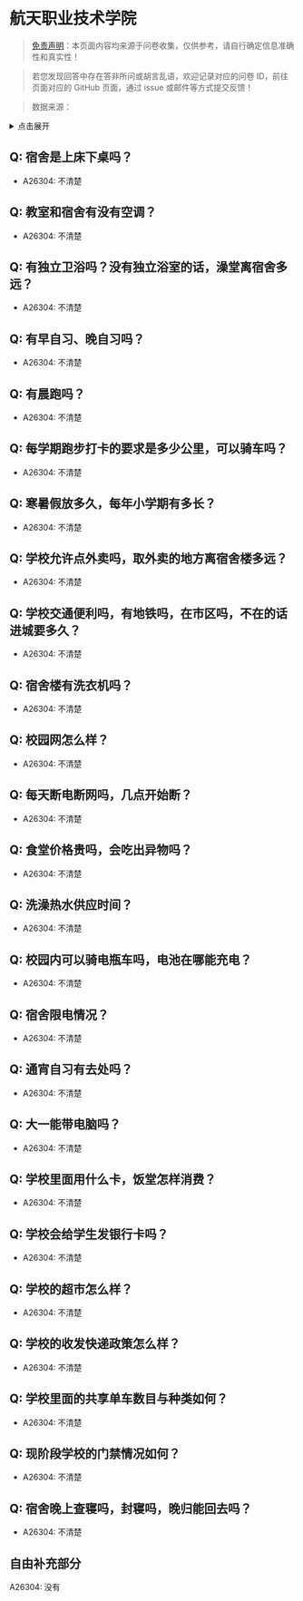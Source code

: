 # 航天职业技术学院

> [免责声明](https://colleges.chat/#_3)：本页面内容均来源于问卷收集，仅供参考，请自行确定信息准确性和真实性！

> 若您发现回答中存在答非所问或胡言乱语，欢迎记录对应的问卷 ID，前往页面对应的 GitHub 页面，通过 issue 或邮件等方式提交反馈！

> 数据来源：

<details><summary>点击展开</summary>
<ul>
<li>A26304: 匿名 (2024 年 08 月)</li>
</ul>
</details>

## Q: 宿舍是上床下桌吗？

- A26304: 不清楚

## Q: 教室和宿舍有没有空调？

- A26304: 不清楚

## Q: 有独立卫浴吗？没有独立浴室的话，澡堂离宿舍多远？

- A26304: 不清楚

## Q: 有早自习、晚自习吗？

- A26304: 不清楚

## Q: 有晨跑吗？

- A26304: 不清楚

## Q: 每学期跑步打卡的要求是多少公里，可以骑车吗？

- A26304: 不清楚

## Q: 寒暑假放多久，每年小学期有多长？

- A26304: 不清楚

## Q: 学校允许点外卖吗，取外卖的地方离宿舍楼多远？

- A26304: 不清楚

## Q: 学校交通便利吗，有地铁吗，在市区吗，不在的话进城要多久？

- A26304: 不清楚

## Q: 宿舍楼有洗衣机吗？

- A26304: 不清楚

## Q: 校园网怎么样？

- A26304: 不清楚

## Q: 每天断电断网吗，几点开始断？

- A26304: 不清楚

## Q: 食堂价格贵吗，会吃出异物吗？

- A26304: 不清楚

## Q: 洗澡热水供应时间？

- A26304: 不清楚

## Q: 校园内可以骑电瓶车吗，电池在哪能充电？

- A26304: 不清楚

## Q: 宿舍限电情况？

- A26304: 不清楚

## Q: 通宵自习有去处吗？

- A26304: 不清楚

## Q: 大一能带电脑吗？

- A26304: 不清楚

## Q: 学校里面用什么卡，饭堂怎样消费？

- A26304: 不清楚

## Q: 学校会给学生发银行卡吗？

- A26304: 不清楚

## Q: 学校的超市怎么样？

- A26304: 不清楚

## Q: 学校的收发快递政策怎么样？

- A26304: 不清楚

## Q: 学校里面的共享单车数目与种类如何？

- A26304: 不清楚

## Q: 现阶段学校的门禁情况如何？

- A26304: 不清楚

## Q: 宿舍晚上查寝吗，封寝吗，晚归能回去吗？

- A26304: 不清楚

## 自由补充部分

A26304: 没有